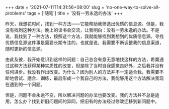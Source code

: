+++
date = '2021-07-11T14:31:56+08:00'
slug = 'no-one-way-to-solve-all-problems'
tags = ['随笔']
title = '没有一劳永逸的办法'
+++

昨天，我想花时间，找到一种方法——它能帮助我筛选出优质的信息源。但是，我没有找到这种方法。晚上的读书会交流，让我明白：没有一劳永逸的办法。不是说，我找到了一种方法，按照这个方法，我就能够找到我想到的优质信息源。寻找优质信息源这件事是需要长期专注的，也就是说，我需要不断调整我的信息渠道，随时更新的信息源。

由此及彼，我开始意识到这样的问题：自己总会有意无意地找这样的方法，希冀通过这种方法获得某种实质性的改变，但是除了当时自我感觉良好外，之后我并没有任何进步。我没有作出改变。为什么？因为别人的方法并不一定适合我，我需要不断地尝试、磨合、训练，最后形成一个我自己的方法，我能够用这个方法解决我现在遇到的一个问题。

但是，问题不会永远不变，所以解决问题的办法也要改变。我的方法并不总是适用，怎么办？找到新旧问题间的异同，把旧有的办法经过修改迁移到新问题中。
